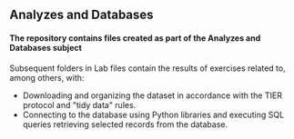## Analyzes and Databases
#### The repository contains files created as part of the Analyzes and Databases subject

Subsequent folders in Lab files contain the results of exercises related to, among others, with:

* Downloading and organizing the dataset in accordance with the TIER protocol and "tidy data" rules.
* Connecting to the database using Python libraries and executing SQL queries retrieving selected records from the database.
